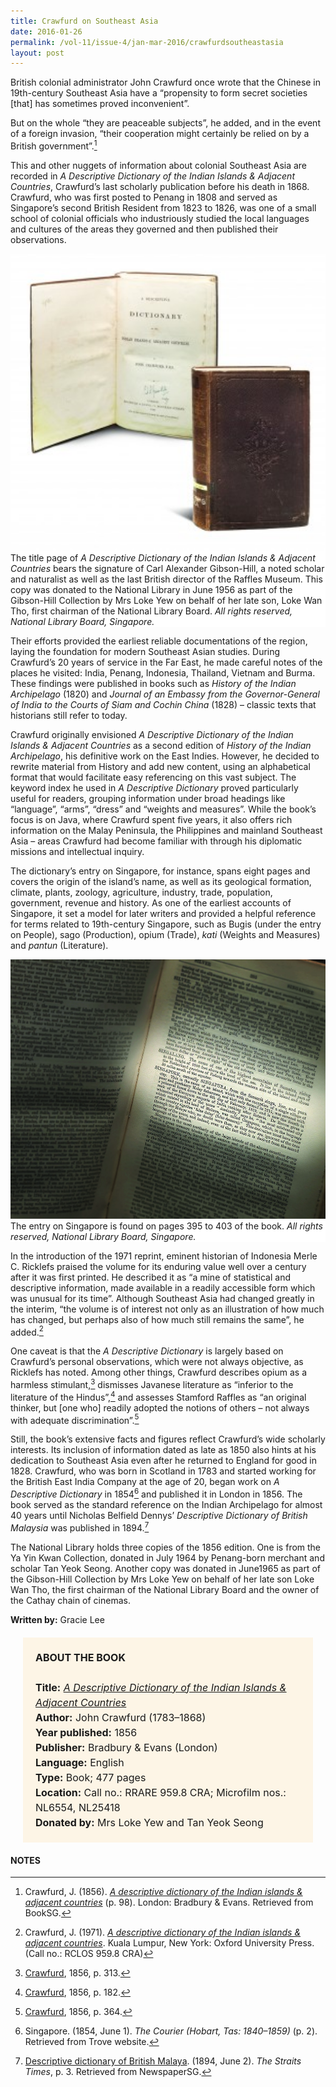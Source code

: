 ```yaml
---
title: Crawfurd on Southeast Asia
date: 2016-01-26
permalink: /vol-11/issue-4/jan-mar-2016/crawfurdsoutheastasia
layout: post
---
```

British colonial administrator John Crawfurd once wrote that the Chinese in 19th-century Southeast Asia have a “propensity to form secret societies [that] has sometimes proved inconvenient”.

But on the whole “they are peaceable subjects”, he added, and in the event of a foreign invasion, “their cooperation might certainly be relied on by a British government”.[^1]

This and other nuggets of information about colonial Southeast Asia are recorded in *A Descriptive Dictionary of the Indian Islands & Adjacent Countries*, Crawfurd’s last scholarly publication before his death in 1868. Crawfurd, who was first posted to Penang in 1808 and served as Singapore’s second British Resident from 1823 to 1826, was one of a small school of colonial officials who industriously studied the local languages and cultures of the areas they governed and then published their observations.

<div style="background-color: white;"><img style="width:600px" src="/images/vol-11-issue-4/crawfurd-on-sea/02_crawfurd.jpg">The title page of <i>A Descriptive Dictionary of the Indian Islands & Adjacent Countries</i> bears the signature of Carl Alexander Gibson-Hill, a noted scholar and naturalist as well as the last British director of the Raffles Museum. This copy was donated to the National Library in June 1956 as part of the Gibson-Hill Collection by Mrs Loke Yew on behalf of her late son, Loke Wan Tho, first chairman of the National Library Board. <i>All rights reserved, National Library Board, Singapore.</i></div>

Their efforts provided the earliest reliable documentations of the region, laying the foundation for modern Southeast Asian studies. During Crawfurd’s 20 years of service in the Far East, he made careful notes of the places he visited: India, Penang, Indonesia, Thailand, Vietnam and Burma. These findings were published in books such as *History of the Indian Archipelago* (1820) and *Journal of an Embassy from the Governor-General of India to the Courts of Siam and Cochin China* (1828) – classic texts that historians still refer to today.

Crawfurd originally envisioned *A Descriptive Dictionary of the Indian Islands & Adjacent Countries* as a second edition of *History of the Indian Archipelago*, his definitive work on the East Indies. However, he decided to rewrite material from History and add new content, using an alphabetical format that would facilitate easy referencing on this vast subject. The keyword index he used in *A Descriptive Dictionary* proved particularly useful for readers, grouping information under broad headings like “language”, “arms”, “dress” and “weights and measures”. While the book’s focus is on Java, where Crawfurd spent five years, it also offers rich information on the Malay Peninsula, the Philippines and mainland Southeast Asia – areas Crawfurd had become familiar with through his diplomatic missions and intellectual inquiry.

The dictionary’s entry on Singapore, for instance, spans eight pages and covers the origin of the island’s name, as well as its geological formation, climate, plants, zoology, agriculture, industry, trade, population, government, revenue and history. As one of the earliest accounts of Singapore, it set a model for later writers and provided a helpful reference for terms related to 19th-century Singapore, such as Bugis (under the entry on People), sago (Production), opium (Trade), *kati* (Weights and Measures) and *pantun* (Literature).

<div style="background-color: white;"><img style="width:750px" src="/images/vol-11-issue-4/crawfurd-on-sea/01_crawfurd.jpg">The entry on Singapore is found on pages 395 to 403 of the book. <i>All rights reserved, National Library Board, Singapore.</i></div>

In the introduction of the 1971 reprint, eminent historian of Indonesia Merle C. Ricklefs praised the volume for its enduring value well over a century after it was first printed. He described it as “a mine of statistical and descriptive information, made available in a readily accessible form which was unusual for its time”. Although Southeast Asia had changed greatly in the interim, “the volume is of interest not only as an illustration of how much has changed, but perhaps also of how much still remains the same”, he added.[^2]

One caveat is that the *A Descriptive Dictionary* is largely based on Crawfurd’s personal observations, which were not always objective, as Ricklefs has noted. Among other things, Crawfurd describes opium as a harmless stimulant,[^3] dismisses Javanese literature as “inferior to the literature of the Hindus”,[^4] and assesses Stamford Raffles as “an original thinker, but [one who] readily adopted the notions of others – not always with adequate discrimination”.[^5]

Still, the book’s extensive facts and figures reflect Crawfurd’s wide scholarly interests. Its inclusion of information dated as late as 1850 also hints at his dedication to Southeast Asia even after he returned to England for good in 1828. Crawfurd, who was born in Scotland in 1783 and started working for the British East India Company at the age of 20, began work on *A Descriptive Dictionary* in 1854[^6] and published it in London in 1856. The book served as the standard reference on the Indian Archipelago for almost 40 years until Nicholas Belfield Dennys’ *Descriptive Dictionary of British Malaysia* was published in 1894.[^7]

The National Library holds three copies of the 1856 edition. One is from the Ya Yin Kwan Collection, donated in July 1964 by Penang-born merchant and scholar Tan Yeok Seong. Another copy was donated in June1965 as part of the Gibson-Hill Collection by Mrs Loke Yew on behalf of her late son Loke Wan Tho, the first chairman of the National Library Board and the owner of the Cathay chain of cinemas.

**Written by:** Gracie Lee

<span style="background-colour: #fdf5e6; padding: 20px; margin: 20px; background:#fdf5e6; display:block; font-size:1rem; line-height:1.5rem;"><b>ABOUT THE BOOK</b>
<br><br>
	<b>Title:</b> <i><a href="https://eresources.nlb.gov.sg/printheritage/detail/2f493163-969c-482a-aa4d-982efd9c5e7b.aspx">A Descriptive Dictionary of the Indian Islands & Adjacent Countries</a></i>
<br>
<b>Author:</b> John Crawfurd (1783–1868)
<br>
<b>Year published:</b> 1856
<br>
<b>Publisher:</b> Bradbury & Evans (London)
<br>
<b>Language:</b> English
<br>
<b>Type:</b> Book; 477 pages
<br>
<b>Location:</b> Call no.: RRARE 959.8 CRA; Microfilm nos.: NL6554, NL25418
<br>
<b>Donated by:</b> Mrs Loke Yew and Tan Yeok Seong</span>

#### **NOTES**

[^1]:Crawfurd, J. (1856). *[A descriptive dictionary of the Indian islands & adjacent countries](http://eservice.nlb.gov.sg/item_holding_s.aspx?bid=77333)* (p. 98). London: Bradbury & Evans. Retrieved from BookSG.

[^2]:Crawfurd, J. (1971). *[A descriptive dictionary of the Indian islands & adjacent countries](http://eservice.nlb.gov.sg/item_holding_s.aspx?bid=77333)*. Kuala Lumpur, New York: Oxford University Press. (Call no.: RCLOS 959.8 CRA) 

[^3]:[Crawfurd](http://eresources.nlb.gov.sg/printheritage/detail/2f493163-969c-482a-aa4d-982efd9c5e7b.aspx), 1856, p. 313.

[^4]:[Crawfurd](http://eresources.nlb.gov.sg/printheritage/detail/2f493163-969c-482a-aa4d-982efd9c5e7b.aspx), 1856, p. 182.

[^5]:[Crawfurd](http://eresources.nlb.gov.sg/printheritage/detail/2f493163-969c-482a-aa4d-982efd9c5e7b.aspx), 1856, p. 364.

[^6]:Singapore. (1854, June 1). *The Courier (Hobart, Tas: 1840–1859)* (p. 2). Retrieved from Trove website.

[^7]:[Descriptive dictionary of British Malaya](http://eresources.nlb.gov.sg/newspapers/Digitised/Article/straitstimes18940602-1.2.51). (1894, June 2). *The Straits Times*, p. 3. Retrieved from NewspaperSG.
